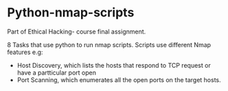 # Python-nmap-scripts
Part of Ethical Hacking- course final assignment. 

8 Tasks that use python to run nmap scripts. 
Scripts use different Nmap features e.g:
  - Host Discovery, which lists the hosts that respond to TCP request or have a partticular port open
  - Port Scanning, which enumerates all the open ports on the target hosts.
